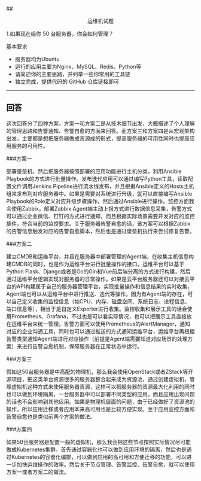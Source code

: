 ##<center>运维机试题</center>

1.如果现在给你 50 台服务器，你会如何管理？

基本要求

* 服务器均为Ubuntu
*  运行的应用主要为Nginx、MySQL、Redis、Python等
* 请简述你的主要思路，并列举一些你常用的工具链
* 独立完成，提供代码的 GitHub 仓库链接即可

***

## 回答

这次回答分了四种方案。方案一和方案二是从技术细节出发，大概描述了个人理解的管理思路和告警通知、告警自愈的方面来回答。而方案三和方案四是从宏观架构出发，主要都是想把服务器做成资源成的形式，提高服务器的可用性同时也提高应用服务的可用性。


###方案一

部署堡垒机，然后把服务器按照部署的应用功能进行主机分类，利用Ansible Playbook的方式进行批量操作。发布迭代应用可以通过编写Python工具，读取配置文件调用Jenkins Pipeline进行流水线发布，并且根据Ansible定义的Hosts主机组来发布到对应服务器中。如果是需要对系统进行升级，就可以直接编写Ansible Playbook的Role定义对应升级步骤操作，然后通过Ansible进行操作。监控方面我会使用Zabbix，部署Zabbix Agent端主动上报方式进行数据信息采集，告警方式可以通过企业微信、钉钉的方式进行通知，而且根据实际场景需要开发对应的监控插件，符合当前的监控要求。关于服务器告警自愈的话，该方案可以根据Zabbix的告警信息触发对应的告警自愈脚本，然后也是通过堡垒机执行来尝试修复告警。



###方案二

建立CMDB和运维平台，并且在服务器中部署管理的Agent端，在收集主机信息构建CMDB的同时，也是作为运维平台进行批量操作的接口。运维平台可以基于Python Flask、Django或者是Go的Gin和Vue前后端分离的方式进行构建，然后通过运维平台逻辑实现对服务器的日常操作，如果是云平台服务器还可以对接云平台的API构建属于自己的服务器管理平台，实现批量操作和信息结果的实时收集，Agent端也可以从运维平台中进行推送、迭代等操作。因为有Agent端的存在，可以自己定义收集的监控信息（如CPU、内存、磁盘空间、系统日志、进程信息、端口信息等），相当于是自定义Exporter进行收集。监控收集和展示工具的话会使用Prometheus、Grafana，不过也是可以看实际情况，也可以把展示工具直接放在运维平台来统一管理。告警方面可以使用Prometheus的AlertManager，通知对应的企业沟通工具，同时也可以通过推送的方式通知运维平台，运维平台再根据告警类型通知Agent端进行对应操作（前提是Agent端需要知道对应场景的处理方案）来进行告警自愈机制，保障服务器在正常状态中运行。



###方案三

假如这50台服务器是中高配的物理机，那么我会使用OpenStack或者ZStack等开源项目，把这类单台资源很多的服务器整合起来成为资源池，通过创建虚拟机，管理虚拟机这种方式来使用服务器资源，这样可以把服务器的资源最大化利用的同时也可以做到环境隔离，一台服务器中可以部署不同类型的应用，而且应用出现问题的话也不会影响到其他应用。如果是物理机层面的问题，由于已经做好了资源池的操作，所以应用迁移或者应用本来高可用也是比较方便实现。至于应用监控方面和告警自愈也是类似前两个方案的做法。


###方案四

如果50台服务器是配置一般的虚拟机，那么我会把这些节点按照实际情况尽可能做成Kubernetes集群。首先通过容器化也可以做到应用环境的隔离，然后也是通过Kubernetes的容器化编排，可以做到应用的高可用和方便迁移的功能，可以进一步加快运维操作的效率。然后关于节点管理、告警监控、告警自愈，就可以使用方案一或者方案二的做法。



